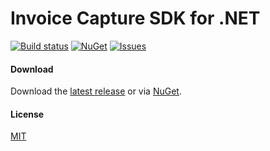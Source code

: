 # Invoice Capture SDK for .NET

[![Build status](https://ci.appveyor.com/api/projects/status/bvvchuog648l3dlo?svg=true)](https://ci.appveyor.com/project/jmadureira/invoicecapturelib)
[![NuGet](https://img.shields.io/nuget/v/InvoiceCaptureLib.svg?label=NuGet&style=flat-square)](https://www.nuget.org/packages/InvoiceCaptureLib/)
[![Issues](https://img.shields.io/github/issues/invisiblecloud/InvoiceCaptureLib.svg?style=flat-square)](https://github.com/invisiblecloud/InvoiceCaptureLib/issues)

#### Download

Download the [latest release] or via [NuGet].

#### License

[MIT]

[latest release]: https://github.com/invisiblecloud/InvoiceCaptureLib/releases
[NuGet]: https://www.nuget.org/packages/InvoiceCaptureLib/
[MIT]: https://github.com/invisiblecloud/InvoiceCaptureLib/blob/master/LICENSE

